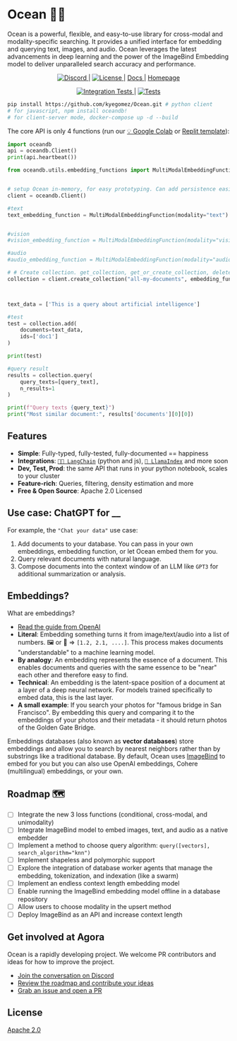 
# Ocean 🌊🐠

Ocean is a powerful, flexible, and easy-to-use library for cross-modal and modality-specific searching. It provides a unified interface for embedding and querying text, images, and audio. Ocean leverages the latest advancements in deep learning and the power of the ImageBind Embedding model to deliver unparalleled search accuracy and performance.

<p align="center">
  <a href="https://discord.gg/qUtxnK2NMf" target="_blank">
      <img src="https://img.shields.io/discord/1073293645303795742" alt="Discord">
  </a> |
  <a href="https://github.com/ocean-core/ocean/blob/master/LICENSE" target="_blank">
      <img src="https://img.shields.io/static/v1?label=license&message=Apache 2.0&color=white" alt="License">
  </a> |
  <a href="https://docs.tryocean.com/" target="_blank">
      Docs
  </a> |
  <a href="https://www.tryocean.com/" target="_blank">
      Homepage
  </a>
</p>

<p align="center">
  <a href="https://github.com/ocean-core/ocean/actions/workflows/ocean-integration-test.yml" target="_blank">
    <img src="https://github.com/ocean-core/ocean/actions/workflows/ocean-integration-test.yml/badge.svg?branch=main" alt="Integration Tests">
  </a> |
  <a href="https://github.com/ocean-core/ocean/actions/workflows/ocean-test.yml" target="_blank">
    <img src="https://github.com/ocean-core/ocean/actions/workflows/ocean-test.yml/badge.svg?branch=main" alt="Tests">
  </a>
</p>

```bash
pip install https://github.com/kyegomez/Ocean.git # python client
# for javascript, npm install oceandb!
# for client-server mode, docker-compose up -d --build
```

The core API is only 4 functions (run our [💡 Google Colab](https://colab.research.google.com/drive/1QEzFyqnoFxq7LUGyP1vzR4iLt9PpCDXv?usp=sharing) or [Replit template](https://replit.com/@swyx/BasicOceanStarter?v=1)):

```python
import oceandb
api = oceandb.Client()
print(api.heartbeat())

from oceandb.utils.embedding_functions import MultiModalEmbeddingFunction


# setup Ocean in-memory, for easy prototyping. Can add persistence easily!
client = oceandb.Client()

#text
text_embedding_function = MultiModalEmbeddingFunction(modality="text")


#vision
#vision_embedding_function = MultiModalEmbeddingFunction(modality="vision")

#audio
#audio_embedding_function = MultiModalEmbeddingFunction(modality="audio")

# # Create collection. get_collection, get_or_create_collection, delete_collection also available and add embedding function
collection = client.create_collection("all-my-documents", embedding_function=text_embedding_function)



text_data = ['This is a query about artificial intelligence']

#test
test = collection.add(
    documents=text_data,
    ids=['doc1']
)

print(test)

#query result
results = collection.query(
    query_texts=[query_text],
    n_results=1
)

print(f"Query texts {query_text}")
print("Most similar document:", results['documents'][0][0])


```

## Features

- **Simple**: Fully-typed, fully-tested, fully-documented == happiness
- **Integrations**: [`🦜️🔗 LangChain`](https://blog.langchain.dev/langchain-ocean/) (python and js), [`🦙 LlamaIndex`](https://twitter.com/atroyn/status/1628557389762007040) and more soon
- **Dev, Test, Prod**: the same API that runs in your python notebook, scales to your cluster
- **Feature-rich**: Queries, filtering, density estimation and more
- **Free & Open Source**: Apache 2.0 Licensed

## Use case: ChatGPT for **\_\_**

For example, the `"Chat your data"` use case:

1. Add documents to your database. You can pass in your own embeddings, embedding function, or let Ocean embed them for you.
2. Query relevant documents with natural language.
3. Compose documents into the context window of an LLM like `GPT3` for additional summarization or analysis.

## Embeddings?

What are embeddings?

- [Read the guide from OpenAI](https://platform.openai.com/docs/guides/embeddings/what-are-embeddings)
- **Literal**: Embedding something turns it from image/text/audio into a list of numbers. 🖼️ or 📄 => `[1.2, 2.1, ....]`. This process makes documents "understandable" to a machine learning model.
- **By analogy**: An embedding represents the essence of a document. This enables documents and queries with the same essence to be "near" each other and therefore easy to find.
- **Technical**: An embedding is the latent-space position of a document at a layer of a deep neural network. For models trained specifically to embed data, this is the last layer.
- **A small example**: If you search your photos for "famous bridge in San Francisco". By embedding this query and comparing it to the embeddings of your photos and their metadata - it should return photos of the Golden Gate Bridge.

Embeddings databases (also known as **vector databases**) store embeddings and allow you to search by nearest neighbors rather than by substrings like a traditional database. By default, Ocean uses [ImageBind](https://github.com/facebookresearch/ImageBind) to embed for you but you can also use OpenAI embeddings, Cohere (multilingual) embeddings, or your own.

## Roadmap 🗺️

- [ ] Integrate the new 3 loss functions (conditional, cross-modal, and unimodality)
- [ ] Integrate ImageBind model to embed images, text, and audio as a native embedder
- [ ] Implement a method to choose query algorithm: `query([vectors], search_algorithm="knn")`
- [ ] Implement shapeless and polymorphic support
- [ ] Explore the integration of database worker agents that manage the embedding, tokenization, and indexation (like a swarm)
- [ ] Implement an endless context length embedding model
- [ ] Enable running the ImageBind embedding model offline in a database repository
- [ ] Allow users to choose modality in the upsert method
- [ ] Deploy ImageBind as an API and increase context length

## Get involved at Agora

Ocean is a rapidly developing project. We welcome PR contributors and ideas for how to improve the project.

- [Join the conversation on Discord](https://discord.gg/sbYvXgqc)
- [Review the roadmap and contribute your ideas](https://docs.tryocean.com/roadmap)
- [Grab an issue and open a PR](https://github.com/ocean-core/ocean/issues)

## License

[Apache 2.0](./LICENSE)
